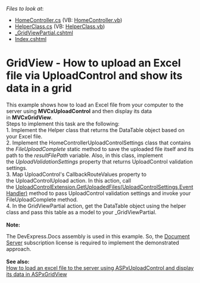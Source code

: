 <!-- default file list -->
*Files to look at*:

* [HomeController.cs](./CS/UploadControlApplication/Controllers/HomeController.cs) (VB: [HomeController.vb](./VB/UploadControlApplication/Controllers/HomeController.vb))
* [HelperClass.cs](./CS/UploadControlApplication/Models/HelperClass.cs) (VB: [HelperClass.vb](./VB/UploadControlApplication/Models/HelperClass.vb))
* [_GridViewPartial.cshtml](./CS/UploadControlApplication/Views/Home/_GridViewPartial.cshtml)
* [Index.cshtml](./CS/UploadControlApplication/Views/Home/Index.cshtml)
<!-- default file list end -->
# GridView - How to upload an Excel file via UploadControl and show its data in a grid


<p>This example shows how to load an Excel file from your computer to the server using <strong>MVCxUploadControl</strong> and then display its data in <strong>MVCxGridView</strong>. <br>Steps to implement this task are the following:<br>1. Implement the Helper class that returns the DataTable object based on your Excel file.<br>2. Implement the HomeControllerUploadControlSettings class that contains the <em>FileUploadComplete</em> static method to save the uploaded file itself and its path to the <em>resultFilePath </em>variable. Also, in this class, implement the <em>UploadValidationSettings</em> property that returns UploadControl validation settings. <br>3. Map UploadControl's CallbackRouteValues property to the UploadControlUpload action. In this action, call the <a href="https://documentation.devexpress.com/#AspNet/DevExpressWebMvcUploadControlExtension_GetUploadedFilestopic(amq38w)">UploadControlExtension.GetUploadedFiles(UploadControlSettings,EventHandler<FileUploadCompleteEventArgs>)</a> method to pass UploadControl validation settings and invoke your FileUploadComplete method. <br>4. In the GridViewPartial action, get the DataTable object using the helper class and pass this table as a model to your _GridViewPartial.<br><strong><br>Note:</strong></p>
<p>The DevExpress.Docs assembly is used in this example. So, the <a href="https://www.devexpress.com/Products/NET/Document-Server/">Document Server</a> subscription license is required to implement the demonstrated approach.<br><br><strong>See also:</strong><br><a href="https://www.devexpress.com/Support/Center/p/E5199">How to load an excel file to the server using ASPxUploadControl and display its data in ASPxGridView</a></p>

<br/>


